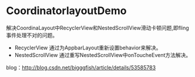 # CoordinatorlayoutDemo

解决CoordinaLayout中RecyclerView和NestedScrollView滑动卡顿问题,即fling事件处理不对的问题。

* RecyclerView 通过为AppbarLayout重新设置behavior来解决。
* NestedScrollView 通过重写NestedScrollView中onToucheEvent方法解决。

blog：http://blog.csdn.net/bigggfish/article/details/53585783
